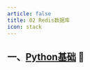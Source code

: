 ```yaml
---
article: false
title: 02 Redis数据库
icon: stack
---
```


## 一、[Python基础](/python/1、Python基础/)  :clown_face:
